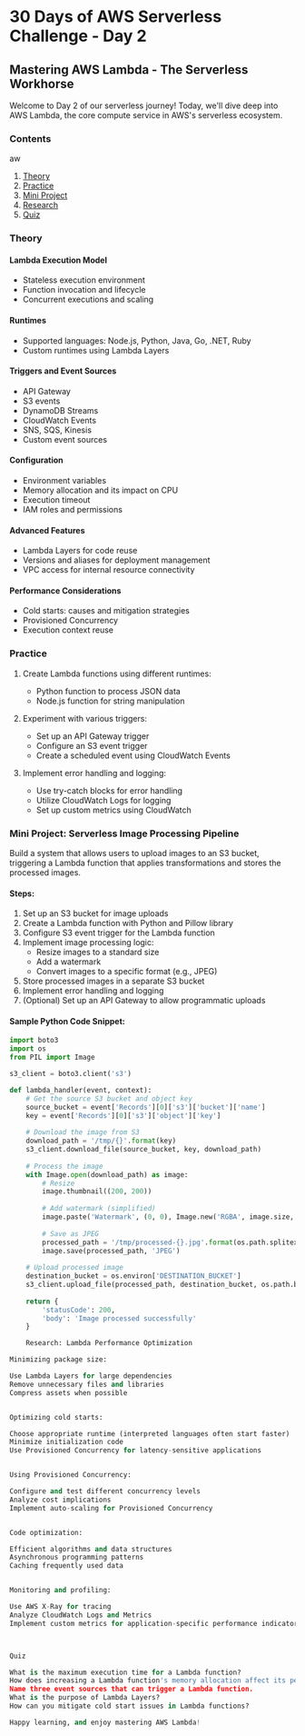 # 30 Days of AWS Serverless Challenge - Day 2

## Mastering AWS Lambda - The Serverless Workhorse

Welcome to Day 2 of our serverless journey! Today, we'll dive deep into AWS Lambda, the core compute service in AWS's serverless ecosystem.

### Contents
aw
1. [Theory](#theory)
2. [Practice](#practice)
3. [Mini Project](#mini-project)
4. [Research](#research)
5. [Quiz](#quiz)

### Theory

#### Lambda Execution Model
- Stateless execution environment
- Function invocation and lifecycle
- Concurrent executions and scaling

#### Runtimes
- Supported languages: Node.js, Python, Java, Go, .NET, Ruby
- Custom runtimes using Lambda Layers

#### Triggers and Event Sources
- API Gateway
- S3 events
- DynamoDB Streams
- CloudWatch Events
- SNS, SQS, Kinesis
- Custom event sources

#### Configuration
- Environment variables
- Memory allocation and its impact on CPU
- Execution timeout
- IAM roles and permissions

#### Advanced Features
- Lambda Layers for code reuse
- Versions and aliases for deployment management
- VPC access for internal resource connectivity

#### Performance Considerations
- Cold starts: causes and mitigation strategies
- Provisioned Concurrency
- Execution context reuse

### Practice

1. Create Lambda functions using different runtimes:
   - Python function to process JSON data
   - Node.js function for string manipulation

2. Experiment with various triggers:
   - Set up an API Gateway trigger
   - Configure an S3 event trigger
   - Create a scheduled event using CloudWatch Events

3. Implement error handling and logging:
   - Use try-catch blocks for error handling
   - Utilize CloudWatch Logs for logging
   - Set up custom metrics using CloudWatch

### Mini Project: Serverless Image Processing Pipeline

Build a system that allows users to upload images to an S3 bucket, triggering a Lambda function that applies transformations and stores the processed images.

#### Steps:

1. Set up an S3 bucket for image uploads
2. Create a Lambda function with Python and Pillow library
3. Configure S3 event trigger for the Lambda function
4. Implement image processing logic:
   - Resize images to a standard size
   - Add a watermark
   - Convert images to a specific format (e.g., JPEG)
5. Store processed images in a separate S3 bucket
6. Implement error handling and logging
7. (Optional) Set up an API Gateway to allow programmatic uploads

#### Sample Python Code Snippet:

```python
import boto3
import os
from PIL import Image

s3_client = boto3.client('s3')

def lambda_handler(event, context):
    # Get the source S3 bucket and object key
    source_bucket = event['Records'][0]['s3']['bucket']['name']
    key = event['Records'][0]['s3']['object']['key']
    
    # Download the image from S3
    download_path = '/tmp/{}'.format(key)
    s3_client.download_file(source_bucket, key, download_path)
    
    # Process the image
    with Image.open(download_path) as image:
        # Resize
        image.thumbnail((200, 200))
        
        # Add watermark (simplified)
        image.paste('Watermark', (0, 0), Image.new('RGBA', image.size, (255, 255, 255, 128)))
        
        # Save as JPEG
        processed_path = '/tmp/processed-{}.jpg'.format(os.path.splitext(key)[0])
        image.save(processed_path, 'JPEG')
    
    # Upload processed image
    destination_bucket = os.environ['DESTINATION_BUCKET']
    s3_client.upload_file(processed_path, destination_bucket, os.path.basename(processed_path))
    
    return {
        'statusCode': 200,
        'body': 'Image processed successfully'
    }

    Research: Lambda Performance Optimization

Minimizing package size:

Use Lambda Layers for large dependencies
Remove unnecessary files and libraries
Compress assets when possible


Optimizing cold starts:

Choose appropriate runtime (interpreted languages often start faster)
Minimize initialization code
Use Provisioned Concurrency for latency-sensitive applications


Using Provisioned Concurrency:

Configure and test different concurrency levels
Analyze cost implications
Implement auto-scaling for Provisioned Concurrency


Code optimization:

Efficient algorithms and data structures
Asynchronous programming patterns
Caching frequently used data


Monitoring and profiling:

Use AWS X-Ray for tracing
Analyze CloudWatch Logs and Metrics
Implement custom metrics for application-specific performance indicators



Quiz

What is the maximum execution time for a Lambda function?
How does increasing a Lambda function's memory allocation affect its performance?
Name three event sources that can trigger a Lambda function.
What is the purpose of Lambda Layers?
How can you mitigate cold start issues in Lambda functions?

Happy learning, and enjoy mastering AWS Lambda!